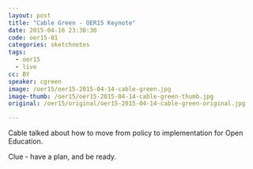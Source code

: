 ```yaml
---
layout: post
title: "Cable Green - OER15 Keynote"
date: 2015-04-16 23:30:30
code: oer15-01
categories: sketchnotes
tags:
  - oer15
  - live
cc: BY
speaker: cgreen
image: /oer15/oer15-2015-04-14-cable-green.jpg
image-thumb: /oer15/oer15-2015-04-14-cable-green-thumb.jpg
original: /oer15/original/oer15-2015-04-14-cable-green-original.jpg

---
```


Cable talked about how to move from policy to implementation for Open Education.

Clue - have a plan, and be ready.
